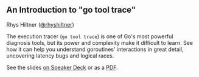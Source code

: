 ## An Introduction to "go tool trace"

Rhys Hiltner ([@rhyshiltner](https://twitter.com/rhyshiltner))

The execution tracer (`go tool trace`) is one of Go's most powerful diagnosis tools, but its power and complexity make it difficult to learn. See how it can help you understand goroutines' interactions in great detail, uncovering latency bugs and logical races.

See the slides [on Speaker Deck](https://speakerdeck.com/rhysh/an-introduction-to-go-tool-trace) or as a [PDF](./Rhys-Hiltner-go-tool-trace-GopherCon-2017.pdf).
